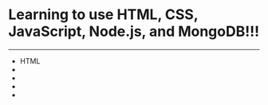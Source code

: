 <h1>Learning to use HTML, CSS, JavaScript, Node.js, and MongoDB!!!</h1>
<hr>
<ul>
  <li><a src="/html">HTML</a></li>
  <li><a></a></li>
  <li><a></a></li>
  <li><a></a></li>
  <li><a></a></li>
</ul>
